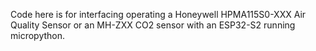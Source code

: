 Code here is for interfacing operating a Honeywell HPMA115S0-XXX Air Quality Sensor or an MH-ZXX CO2 sensor with an ESP32-S2 running micropython.
